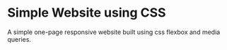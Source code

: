# Simple Website using CSS
A simple one-page responsive website built using css flexbox and media queries.